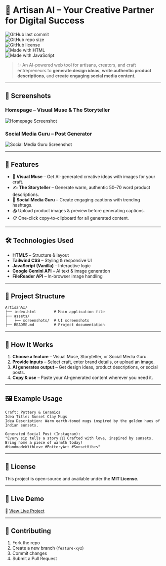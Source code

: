 # 🎨 Artisan AI – Your Creative Partner for Digital Success  

![GitHub last commit](https://img.shields.io/github/last-commit/yourusername/artisan-ai?color=orange)  
![GitHub repo size](https://img.shields.io/github/repo-size/yourusername/artisan-ai?color=blue)  
![GitHub license](https://img.shields.io/github/license/yourusername/artisan-ai?color=green)  
![Made with HTML](https://img.shields.io/badge/Made%20with-HTML5-orange)  
![Made with JavaScript](https://img.shields.io/badge/Made%20with-JavaScript-yellow)  

> ✨ An AI-powered web tool for artisans, creators, and craft entrepreneurs to **generate design ideas**, **write authentic product descriptions**, and **create engaging social media content**.  

---

## 📸 Screenshots  

### **Homepage – Visual Muse & The Storyteller**  
![Homepage Screenshot]([https://raw.githubusercontent.com/yourusername/yourrepo/main/assets/screenshots/homepage.png](https://raw.githubusercontent.com/varad-borade/Artisan-AI/refs/heads/main/homepage.png))  

### **Social Media Guru – Post Generator**  
![Social Media Guru Screenshot](https://raw.githubusercontent.com/yourusername/yourrepo/main/assets/screenshots/social-media.png)  

---

## 🚀 Features  

- 🎨 **Visual Muse** – Get AI-generated creative ideas with images for your craft.  
- ✍️ **The Storyteller** – Generate warm, authentic 50–70 word product descriptions.  
- 📱 **Social Media Guru** – Create engaging captions with trending hashtags.  
- 📤 Upload product images & preview before generating captions.  
- 📋 One-click copy-to-clipboard for all generated content.  

---

## 🛠️ Technologies Used  

- **HTML5** – Structure & layout  
- **Tailwind CSS** – Styling & responsive UI  
- **JavaScript (Vanilla)** – Interactive logic  
- **Google Gemini API** – AI text & image generation  
- **FileReader API** – In-browser image handling  

---

## 📂 Project Structure  

```
ArtisanAI/
├── index.html        # Main application file
├── assets/
│   ├── screenshots/  # UI screenshots
├── README.md         # Project documentation
```

---

## 📌 How It Works  

1. **Choose a feature** – Visual Muse, Storyteller, or Social Media Guru.  
2. **Provide inputs** – Select craft, enter brand details, or upload an image.  
3. **AI generates output** – Get design ideas, product descriptions, or social posts.  
4. **Copy & use** – Paste your AI-generated content wherever you need it.  

---

## 🖼️ Example Usage  

```text
Craft: Pottery & Ceramics
Idea Title: Sunset Clay Mugs
Idea Description: Warm earth-toned mugs inspired by the golden hues of Indian sunsets.

Generated Social Post (Instagram):
"Every sip tells a story 🌅✨ Crafted with love, inspired by sunsets. 
Bring home a piece of warmth today! 
#HandmadeWithLove #PotteryArt #SunsetVibes"
```

---

## 📄 License  
This project is open-source and available under the **MIT License**.  

---

## 🌟 Live Demo  
🔗 [View Live Project](https://yourusername.github.io/artisan-ai/)  

---

## 🤝 Contributing  

1. Fork the repo  
2. Create a new branch (`feature-xyz`)  
3. Commit changes  
4. Submit a Pull Request  

